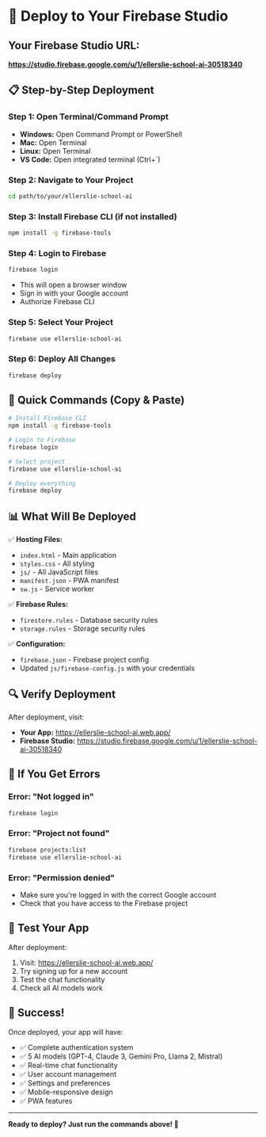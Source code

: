 # 🚀 Deploy to Your Firebase Studio

## Your Firebase Studio URL:
**https://studio.firebase.google.com/u/1/ellerslie-school-ai-30518340**

## 📋 Step-by-Step Deployment

### Step 1: Open Terminal/Command Prompt
- **Windows:** Open Command Prompt or PowerShell
- **Mac:** Open Terminal
- **Linux:** Open Terminal
- **VS Code:** Open integrated terminal (Ctrl+`)

### Step 2: Navigate to Your Project
```bash
cd path/to/your/ellerslie-school-ai
```

### Step 3: Install Firebase CLI (if not installed)
```bash
npm install -g firebase-tools
```

### Step 4: Login to Firebase
```bash
firebase login
```
- This will open a browser window
- Sign in with your Google account
- Authorize Firebase CLI

### Step 5: Select Your Project
```bash
firebase use ellerslie-school-ai
```

### Step 6: Deploy All Changes
```bash
firebase deploy
```

## 🎯 Quick Commands (Copy & Paste)

```bash
# Install Firebase CLI
npm install -g firebase-tools

# Login to Firebase
firebase login

# Select project
firebase use ellerslie-school-ai

# Deploy everything
firebase deploy
```

## 📊 What Will Be Deployed

✅ **Hosting Files:**
- `index.html` - Main application
- `styles.css` - All styling
- `js/` - All JavaScript files
- `manifest.json` - PWA manifest
- `sw.js` - Service worker

✅ **Firebase Rules:**
- `firestore.rules` - Database security rules
- `storage.rules` - Storage security rules

✅ **Configuration:**
- `firebase.json` - Firebase project config
- Updated `js/firebase-config.js` with your credentials

## 🔍 Verify Deployment

After deployment, visit:
- **Your App:** https://ellerslie-school-ai.web.app/
- **Firebase Studio:** https://studio.firebase.google.com/u/1/ellerslie-school-ai-30518340

## 🚨 If You Get Errors

### Error: "Not logged in"
```bash
firebase login
```

### Error: "Project not found"
```bash
firebase projects:list
firebase use ellerslie-school-ai
```

### Error: "Permission denied"
- Make sure you're logged in with the correct Google account
- Check that you have access to the Firebase project

## 📱 Test Your App

After deployment:
1. Visit: https://ellerslie-school-ai.web.app/
2. Try signing up for a new account
3. Test the chat functionality
4. Check all AI models work

## 🎉 Success!

Once deployed, your app will have:
- ✅ Complete authentication system
- ✅ 5 AI models (GPT-4, Claude 3, Gemini Pro, Llama 2, Mistral)
- ✅ Real-time chat functionality
- ✅ User account management
- ✅ Settings and preferences
- ✅ Mobile-responsive design
- ✅ PWA features

---

**Ready to deploy? Just run the commands above! 🚀**
